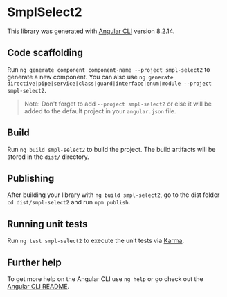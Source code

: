 # SmplSelect2

This library was generated with [Angular CLI](https://github.com/angular/angular-cli) version 8.2.14.

## Code scaffolding

Run `ng generate component component-name --project smpl-select2` to generate a new component. You can also use `ng generate directive|pipe|service|class|guard|interface|enum|module --project smpl-select2`.
> Note: Don't forget to add `--project smpl-select2` or else it will be added to the default project in your `angular.json` file. 

## Build

Run `ng build smpl-select2` to build the project. The build artifacts will be stored in the `dist/` directory.

## Publishing

After building your library with `ng build smpl-select2`, go to the dist folder `cd dist/smpl-select2` and run `npm publish`.

## Running unit tests

Run `ng test smpl-select2` to execute the unit tests via [Karma](https://karma-runner.github.io).

## Further help

To get more help on the Angular CLI use `ng help` or go check out the [Angular CLI README](https://github.com/angular/angular-cli/blob/master/README.md).
